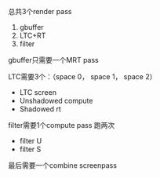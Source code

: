 总共3个render pass

1. gbuffer
2. LTC+RT
3. filter



gbuffer只需要一个MRT pass

LTC需要3个：（space 0， space 1， space 2）

* LTC   screen
* Unshadowed    compute
* Shadowed  rt

filter需要1个compute pass 跑两次
* filter U
* filter S

最后需要一个combine screenpass